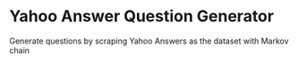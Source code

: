 # Yahoo Answer Question Generator

Generate questions by scraping Yahoo Answers as the dataset with Markov chain